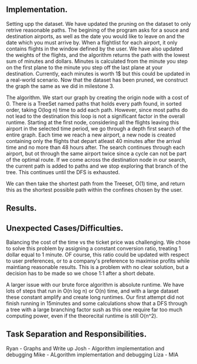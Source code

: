 ## Implementation. 
Setting upp the dataset. We have updated the pruning on the dataset to only retrive reasonable paths. The begining of the program asks for a souce and destination airports, as well as the date you would like to leave on and the date which you must arrive by. When a flightlist for each airport, it only contains flights in the window defined by the user. We have also updated the weights of the flights, and the algorithm returns the path with the lowest sum of minutes and dollars. Minutes is calculated from the minute you step on the first plane to the minute you step off the last plane at your destination. Currently, each minutes is worth 1$ but this could be updated in a real-world scenario. Now that the dataset has been pruned, we construct the graph the same as we did in milestone 3.  

The algorithm. We start our graph by creating the origin node with a cost of 0. There is a TreeSet named paths that holds every path found, in sorted order, taking O(log n) time to add each path. However, since most paths do not lead to the destination this loop is not a significant factor in the overall runtime. Starting at the first node, considering all the flights leaving this airport in the selected time period, we go through a depth first search of the entire graph. Each time we reach a new airport, a new node is created containing only the flights that depart atleast 40 minutes after the arrival time and no more than 48 hours after. The search continues through each airport, but ot through the same airport twice since a cycle can not be part of the optimal route. If we come across the destination node in our search, the current path is added to paths and we stop exploring that branch of the tree. This continues until the DFS is exhausted.

We can then take the shortest path from the Treeset, O(1) time, and return this as the shortest possible path within the confines chosen by the user.


## Results.

## Unexpected Cases/Difficulties.

Balancing the cost of the time vs the ticket price was challenging. We chose to solve this problem by assigning a constant conversion ratio, treating 1 dollar equal to 1 minute. OF course, this ratio could be updated with respect to user preferences, or to a company's preference to maximise profits while maintiang reasonable results. This is a problem with no clear solution, but a decision has to be made so we chose 1:1 after a short debate.  

A larger issue with our brute force algorithm is absolute runtime. We have lots of steps that run in O(n log n) or O(n) time, and with a large dataset these constant amplify and create long runtimes. Our first attempt did not finish running in 15minutes and some calculations show that a DFS through a tree with a large branching factor sush as this one require far too much computing power, even if the theorecital runtime is still O(n^2).

## Task Separation and Responsibilities. 
Ryan - Graphs and Write up
Josh - Algorithm implementation and debugging 
Mike - ALgorithm implementation and debugging
Liza - MIA
